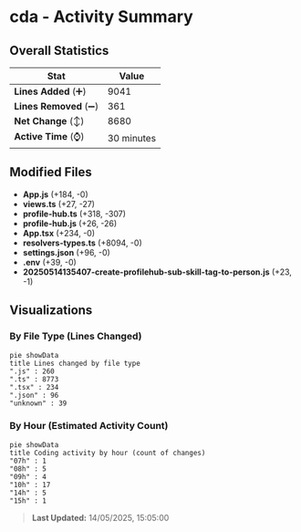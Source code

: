 # cda - Activity Summary 

## Overall Statistics

| Stat                   | Value                                                             |
| ---------------------- | ----------------------------------------------------------------- |
| **Lines Added** (➕)   | 9041                                          |
| **Lines Removed** (➖) | 361                                        |
| **Net Change** (↕)    | 8680                |
| **Active Time** (⌚)   | 30 minutes |


## Modified Files
- **App.js** (+184, -0)
- **views.ts** (+27, -27)
- **profile-hub.ts** (+318, -307)
- **profile-hub.js** (+26, -26)
- **App.tsx** (+234, -0)
- **resolvers-types.ts** (+8094, -0)
- **settings.json** (+96, -0)
- **.env** (+39, -0)
- **20250514135407-create-profilehub-sub-skill-tag-to-person.js** (+23, -1)

## Visualizations

### By File Type (Lines Changed)

```mermaid
pie showData
title Lines changed by file type
".js" : 260
".ts" : 8773
".tsx" : 234
".json" : 96
"unknown" : 39
```

### By Hour (Estimated Activity Count)

```mermaid
pie showData
title Coding activity by hour (count of changes)
"07h" : 1
"08h" : 5
"09h" : 4
"10h" : 17
"14h" : 5
"15h" : 1
```


> **Last Updated:** 14/05/2025, 15:05:00